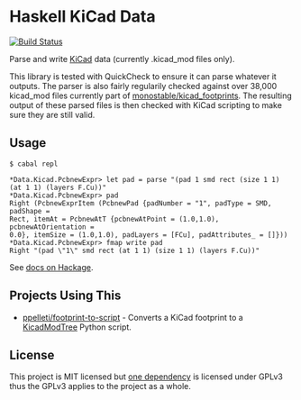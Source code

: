 # Haskell KiCad Data
[![Build Status](https://travis-ci.org/monostable/haskell-kicad-data.svg?branch=master)](https://travis-ci.org/kasbah/haskell-kicad-data)

Parse and write [KiCad](http://kicad-pcb.org) data (currently .kicad_mod files only).

This library is tested with QuickCheck to ensure it can parse whatever it outputs. 
The parser is also fairly regularily checked against over 38,000 kicad_mod files currently part of [monostable/kicad_footprints](https://github.com/monostable/kicad_footprints). The resulting output of these parsed files is then checked with KiCad scripting to make sure they are still valid.

## Usage

    $ cabal repl

```
*Data.Kicad.PcbnewExpr> let pad = parse "(pad 1 smd rect (size 1 1) (at 1 1) (layers F.Cu))"
*Data.Kicad.PcbnewExpr> pad
Right (PcbnewExprItem (PcbnewPad {padNumber = "1", padType = SMD, padShape =
Rect, itemAt = PcbnewAtT {pcbnewAtPoint = (1.0,1.0), pcbnewAtOrientation =
0.0}, itemSize = (1.0,1.0), padLayers = [FCu], padAttributes_ = []}))
*Data.Kicad.PcbnewExpr> fmap write pad
Right "(pad \"1\" smd rect (at 1 1) (size 1 1) (layers F.Cu))"
```

See [docs on Hackage](https://hackage.haskell.org/package/kicad-data).


## Projects Using This

- [ppelleti/footprint-to-script](https://github.com/ppelleti/footprint-to-script) - Converts a KiCad footprint to a [KicadModTree](https://github.com/pointhi/kicad-footprint-generator) Python script.

## License

This project is MIT licensed but [one dependency](https://hackage.haskell.org/package/pretty-compact) is licensed under GPLv3 thus the GPLv3 applies to the project as a whole.
